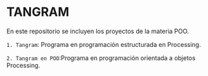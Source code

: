 # TANGRAM
En este repositorio se incluyen los proyectos de la materia POO.

`1. Tangram`: Programa en programación estructurada en Processing.

`2. Tangram en POO`:Programa en programación orientada a objetos Processing.

